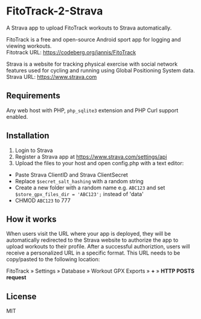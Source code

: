 # FitoTrack-2-Strava
A Strava app to upload FitoTrack workouts to Strava automatically.

FitoTrack is a free and open-source Android sport app for logging and viewing workouts.   
Fitotrack URL: https://codeberg.org/jannis/FitoTrack

Strava is a website for tracking physical exercise with social network features used for cycling and running using Global Positioning System data.  
Strava URL: https://www.strava.com

## Requirements

Any web host with PHP, `php_sqlite3` extension and PHP Curl support enabled.

## Installation

1. Login to Strava
2. Register a Strava app at https://www.strava.com/settings/api
3. Upload the files to your host and open config.php with a text editor:
  - Paste Strava ClientID and Strava ClientSecret
  - Replace `$secret_salt_hashing` with a random string
  - Create a new folder with a random name e.g. `ABC123` and set `$store_gpx_files_dir = 'ABC123';` instead of 'data'
  - CHMOD `ABC123` to 777

## How it works

When users visit the URL where your app is deployed, they will be automatically redirected to the Strava website to authorize the app to upload workouts to their profile. After a successful authoriztion, users will receive a personalized URL in a specific format. This URL needs to be copy/pasted to the following location:

FitoTrack » Settings » Database » Workout GPX Exports » **+** » **HTTP POSTS request**

## License
MIT
